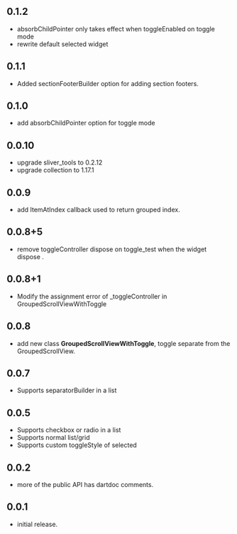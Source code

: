 ## 0.1.2

* absorbChildPointer only takes effect when toggleEnabled on toggle mode
* rewrite default selected widget

## 0.1.1

* Added sectionFooterBuilder option for adding section footers.

## 0.1.0

* add absorbChildPointer option for toggle mode

## 0.0.10

* upgrade sliver_tools to 0.2.12
* upgrade collection to 1.17.1

## 0.0.9

* add ItemAtIndex callback used to return grouped index.

## 0.0.8+5

* remove toggleController dispose on toggle_test when the widget dispose .

## 0.0.8+1

* Modify the assignment error of _toggleController in GroupedScrollViewWithToggle

## 0.0.8

* add new class **GroupedScrollViewWithToggle**, toggle separate from the GroupedScrollView.

## 0.0.7

* Supports separatorBuilder in a list

## 0.0.5

* Supports checkbox or radio in a list
* Supports normal list/grid
* Supports custom toggleStyle of selected

## 0.0.2

* more of the public API has dartdoc comments.

## 0.0.1

* initial release.
